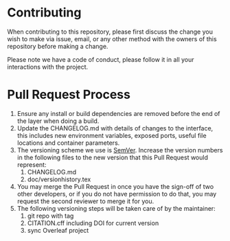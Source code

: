 # Contributing

When contributing to this repository, please first discuss the change you wish to make via issue,
email, or any other method with the owners of this repository before making a change. 

Please note we have a code of conduct, please follow it in all your interactions with the project.

# Pull Request Process

1. Ensure any install or build dependencies are removed before the end of the layer when doing a 
   build.
2. Update the CHANGELOG.md with details of changes to the interface, this includes new environment 
   variables, exposed ports, useful file locations and container parameters.
3. The versioning scheme we use is [SemVer](http://semver.org/). Increase the version numbers in the following files to the new version that this Pull Request would represent:
    1. CHANGELOG.md
    2. doc/versionhistory.tex
4. You may merge the Pull Request in once you have the sign-off of two other developers, or if you 
   do not have permission to do that, you may request the second reviewer to merge it for you.
5. The following versioning steps will be taken care of by the maintainer:
    1. git repo with tag
    2. CITATION.cff including DOI for current version
    3. sync Overleaf project